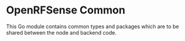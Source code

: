 # OpenRFSense Common
This Go module contains common types and packages which are to be shared between the node and backend code.